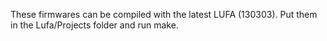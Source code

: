 These firmwares can be compiled with the latest LUFA (130303). Put them in the Lufa/Projects folder and run make.